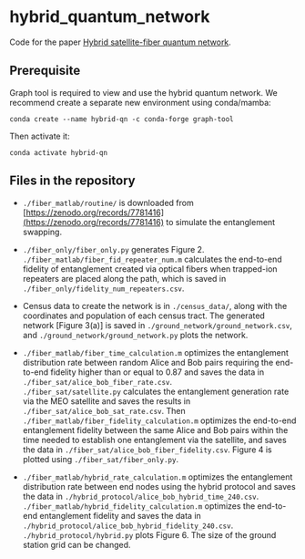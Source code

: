 # hybrid_quantum_network
Code for the paper [Hybrid satellite-fiber quantum network](https://doi.org/10.1103/s94j-s9n6). 

## Prerequisite

Graph tool is required to view and use the hybrid quantum network. We recommend create a separate new environment using conda/mamba: 

`conda create --name hybrid-qn -c conda-forge graph-tool`

Then activate it: 

`conda activate hybrid-qn`

## Files in the repository

* `./fiber_matlab/routine/` is downloaded from [https://zenodo.org/records/7781416](https://zenodo.org/records/7781416) to simulate the entanglement swapping. 

* `./fiber_only/fiber_only.py` generates Figure 2. `./fiber_matlab/fiber_fid_repeater_num.m` calculates the end-to-end fidelity of entanglement created via optical fibers when trapped-ion repeaters are placed along the path, which is saved in `./fiber_only/fidelity_num_repeaters.csv`. 

* Census data to create the network is in `./census_data/`, along with the coordinates and population of each census tract. The generated network [Figure 3(a)] is saved in `./ground_network/ground_network.csv`, and `./ground_network/ground_network.py` plots the network. 

* `./fiber_matlab/fiber_time_calculation.m` optimizes the entanglement distribution rate between random Alice and Bob pairs requiring the end-to-end fidelity higher than or equal to 0.87 and saves the data in `./fiber_sat/alice_bob_fiber_rate.csv`.  
`./fiber_sat/satellite.py` calculates the entanglement generation rate via the MEO satellite and saves the results in `./fiber_sat/alice_bob_sat_rate.csv`. Then `./fiber_matlab/fiber_fidelity_calculation.m` optimizes the end-to-end entanglement fidelity between the same Alice and Bob pairs within the time needed to establish one entanglement via the satellite, and saves the data in `./fiber_sat/alice_bob_fiber_fidelity.csv`.
Figure 4 is plotted using `./fiber_sat/fiber_only.py`. 

* `./fiber_matlab/hybrid_rate_calculation.m` optimizes the entanglement distribution rate between end nodes using the hybrid protocol and saves the data in `./hybrid_protocol/alice_bob_hybrid_time_240.csv`. 
`./fiber_matlab/hybrid_fidelity_calculation.m` optimizes the end-to-end entanglement fidelity and saves the data in `./hybrid_protocol/alice_bob_hybrid_fidelity_240.csv`. 
`./hybrid_protocol/hybrid.py` plots Figure 6. The size of the ground station grid can be changed. 




